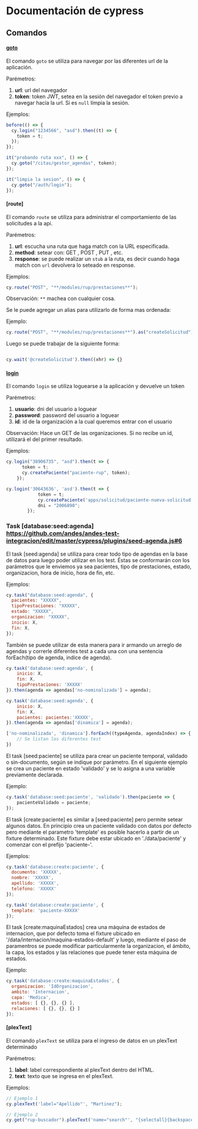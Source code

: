 # Documentación de cypress

## Comandos

#### [goto](https://github.com/andes/andes-test-integracion/blob/master/cypress/support/commands.js#L64)

El comando `goto` se utiliza para navegar por las diferentes url de la aplicación.

Parémetros:

1. **url**: url del navegador
2. **token**: token JWT, setea en la sesión del navegador el token previo a navegar hacía la url. Si es `null` límpia la sesión.

Ejemplos:

```javascript
before(() => {
  cy.login("1234566", "asd").then((t) => {
    token = t;
  });
});

it("probando ruta xxx", () => {
  cy.goto("/citas/gestor_agendas", token);
});
```

```javascript
it("limpia la sesion", () => {
  cy.goto("/auth/login");
});
```
#### [route]

El comando `route` se utiliza para administrar el comportamiento de las solicitudes a la api.

Parémetros:

1. **url**: escucha una ruta que haga match con la URL especificada.
2. **method**: setear con: GET , POST , PUT , etc.
3. **response**: se puede realizar un `stub` a la ruta, es decir cuando haga match con `url` devolvera lo seteado en response.

Ejemplos:

```javascript
cy.route("POST", "**/modules/rup/prestaciones**");
```

Observación: `**` machea con cualquier cosa.

Se le puede agregar un alias para utilizarlo de forma mas ordenada:

Ejemplo:

```javascript
cy.route("POST", "**/modules/rup/prestaciones**").as("createSolicitud");
```

Luego se puede trabajar de la siguiente forma:

```javascript

cy.wait('@createSolicitud').then((xhr) => {}

```

#### [login](https://github.com/andes/andes-test-integracion/blob/master/cypress/support/commands.js#L27)

El comando `login` se utiliza loguearse a la aplicación y devuelve un token

Parémetros:

1. **usuario**: dni del usuario a loguear
2. **password**: password del usuario a loguear
2. **id**: id de la organización a la cual queremos entrar con el usuario

Observación: Hace un GET de las organizaciones. Si no recibe un id, utilizará el del primer resultado.

Ejemplos:

```javascript
cy.login("38906735", "asd").then(t => {
      token = t;
      cy.createPaciente("paciente-rup", token);
    });
```

```javascript
cy.login('30643636', 'asd').then(t => {
            token = t;
            cy.createPaciente('apps/solicitud/paciente-nueva-solicitud', token);
            dni = "2006890";
        });
```


### Task [database:seed:agenda] https://github.com/andes/andes-test-integracion/edit/master/cypress/plugins/seed-agenda.js#6

El task [seed:agenda] se utiliza para crear todo tipo de agendas en la base de datos para luego poder utilizar en los test. Éstas se conformarán con los parámetros que le enviemos ya sea pacientes, tipo de prestaciones, estado, organizacion, hora de inicio, hora de fin, etc.

Ejemplos:

```javascript
cy.task("database:seed:agenda", {
  pacientes: "XXXXX",
  tipoPrestaciones: "XXXXX",
  estado: "XXXXX",
  organizacion: "XXXXX",
  inicio: X,
  fin: X,
});
```

También se puede utilizar de esta manera para ir armando un arreglo de agendas y correrle diferentes test a cada una con una sentencia forEach(tipo de agenda, indice de agenda).

```javascript
cy.task('database:seed:agenda', {
    inicio: X,
    fin: X,
    tipoPrestaciones: 'XXXXX'
}).then(agenda => agendas['no-nominalizada'] = agenda);

cy.task('database:seed:agenda', {
    inicio: X,
    fin: X,
    pacientes: pacientes:'XXXXX',
}).then(agenda => agendas['dinamica'] = agenda);

['no-nominalizada', 'dinamica'].forEach((typeAgenda, agendaIndex) => {
    // Se listan los diferentes test
})

```


El task [seed:paciente] se utiliza para crear un paciente temporal, validado o sin-documento, según se indique por parámetro. En el siguiente ejemplo se crea un paciente en estado 'validado' y se lo asigna a una variable previamente declarada.

Ejemplo:

```javascript
cy.task('database:seed:paciente', 'validado').then(paciente => {
    pacienteValidado = paciente;
});
```

El task [create:paciente] es similar a [seed:paciente] pero permite setear algunos datos. En principio crea un paciente validado con datos por defecto pero mediante el parametro 'template' es posible hacerlo a partir de un fixture determinado.
Este fixture debe estar ubicado en './data/paciente' y comenzar con el prefijo 'paciente-'. 

Ejemplos: 

```javascript
cy.task('database:create:paciente', { 
  documento: 'XXXXX', 
  nombre: 'XXXXX', 
  apellido: 'XXXXX', 
  teléfono: 'XXXXX'
});

cy.task('database:create:paciente', {
  template: 'paciente-XXXXX'
});
```

El task [create:maquinaEstados] crea una máquina de estados de internacion, que por defecto toma el fixture ubicado en '/data/internacion/maquina-estados-default' y luego, mediante el paso de paramentros se puede modificar particularmente la organizacion, el ámbito, la capa, los estados y las relaciones que puede tener esta máquina de estados. 

Ejemplo: 
```javascript
cy.task('database:create:maquinaEstados', { 
  organizacion: 'IdOrganizacion', 
  ambito: 'Internacion', 
  capa: 'Medica', 
  estados: [ {}, {}, {} ],
  relaciones: [ {}, {}, {} ]
});
```

#### [plexText]

El comando `plexText` se utiliza para el ingreso de datos en un plexText determinado

Parémetros:

1. **label**: label correspondiente al plexText dentro del HTML.
2. **text**: texto que se ingresa en el plexText.

Ejemplos:

```javascript
// Ejemplo 1
cy.plexText('label="Apellido"', "Martinez");
```

```javascript
// Ejemplo 2
cy.get("rup-buscador").plexText('name="search"', "{selectall}{backspace}");
```

